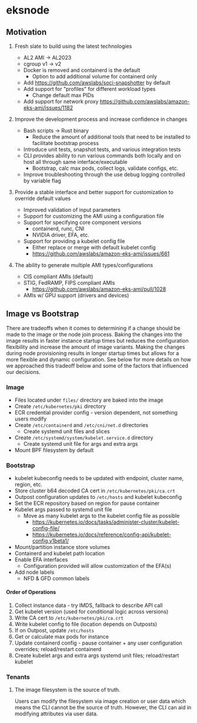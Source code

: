 # eksnode

## Motivation

1. Fresh slate to build using the latest technologies
    - AL2 AMI -> AL2023
    - cgroup v1 -> v2
    - Docker is removed and containerd is the default
      - Option to add additional volume for containerd only
    - Add https://github.com/awslabs/soci-snapshotter by default
    - Add support for "profiles" for different workload types
      - Change default max PIDs
    - Add support for network proxy https://github.com/awslabs/amazon-eks-ami/issues/1182

2. Improve the development process and increase confidence in changes
    - Bash scripts -> Rust binary
      - Reduce the amount of additional tools that need to be installed to facilitate bootstrap process
    - Introduce unit tests, snapshot tests, and various integration tests
    - CLI provides ability to run various commands both locally and on host all through same interface/executable
      - Bootstrap, calc max pods, collect logs, validate configs, etc.
    - Improve troubleshooting through the use debug logging controlled by variable flag

3. Provide a stable interface and better support for customization to override default values
    - Improved validation of input parameters
    - Support for customizing the AMI using a configuration file
    - Support for specifying core component versions
      - containerd, runc, CNI
      - NVIDIA driver, EFA, etc.
    - Support for providing a kubelet config file
      - Either replace or merge with default kubelet config
      - https://github.com/awslabs/amazon-eks-ami/issues/661

4. The ability to generate multiple AMI types/configurations
    - CIS compliant AMIs (default)
    - STIG, FedRAMP, FIPS compliant AMIs
      - https://github.com/awslabs/amazon-eks-ami/pull/1028
    - AMIs w/ GPU support (drivers and devices)

## Image vs Bootstrap

There are tradeoffs when it comes to determining if a change should be made to the image or the node join process. Baking the changes into the image results in faster instance startup times but reduces the configuration flexibility and increase the amount of image variants. Making the changes during node provisioning results in longer startup times but allows for a more flexible and dynamic configuration. See below for more details on how we approached this tradeoff below and some of the factors that influenced our decisions.

### Image

- Files located under `files/` directory are baked into the image
- Create `/etc/kubernetes/pki` directory
- ECR credential provider config - version dependent, not something users modify
- Create `/etc/containerd` and `/etc/cni/net.d` directories
  - Create systemd unit files and slices
- Create `/etc/systemd/system/kubelet.service.d` directory
  - Create systemd unit file for args and extra args
- Mount BPF filesystem by default

### Bootstrap

- kubelet kubeconfig needs to be updated with endpoint, cluster name, region, etc.
- Store cluster b64 decoded CA cert in `/etc/kubernetes/pki/ca.crt`
- Outpost configuration updates to `/etc/hosts` and kubelet kubeconfig
- Set the ECR repository based on region for pause container
- Kubelet args passed to systemd unit file
  - Move as many kubelet args to the kubelet config file as possible
    - https://kubernetes.io/docs/tasks/administer-cluster/kubelet-config-file/
    - https://kubernetes.io/docs/reference/config-api/kubelet-config.v1beta1/
- Mount/partition instance store volumes
- Containerd and kubelet path location
- Enable EFA interfaces
  - Configuration provided will allow customization of the EFA(s)
- Add node labels
  - NFD & GFD common labels

#### Order of Operations

1. Collect instance data - try IMDS, fallback to describe API call
2. Get kubelet version (used for conditional logic across versions)
3. Write CA cert to `/etc/kubernetes/pki/ca.crt`
4. Write kubelet config to file (location depends on Outposts)
5. If on Outpost, update `/etc/hosts`
6. Get or calculate max pods for instance
7. Update containerd config - pause container + any user configuration overrides; reload/restart containerd
8. Create kubelet args and extra args systemd unit files; reload/restart kubelet

### Tenants

1. The image filesystem is the source of truth.

    Users can modify the filesystem via image creation or user data which means the CLI cannot be the source of truth. However, the CLI can aid in modifying attributes via user data.
